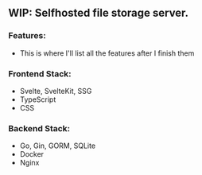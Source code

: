 ## WIP: Selfhosted file storage server.

### Features:
- This is where I'll list all the features after I finish them 

### Frontend Stack:
- Svelte, SvelteKit, SSG
- TypeScript
- CSS

### Backend Stack: 
- Go, Gin, GORM, SQLite
- Docker
- Nginx
